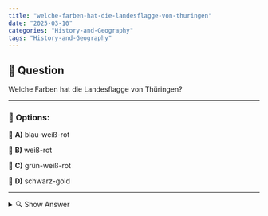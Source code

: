```yaml
---
title: "welche-farben-hat-die-landesflagge-von-thuringen"
date: "2025-03-10"
categories: "History-and-Geography"
tags: "History-and-Geography"
---
```


## 📌 **Question**

Welche Farben hat die Landesflagge von Thüringen?



---

### 📝 **Options:**

🔘 **A)** blau-weiß-rot

🔘 **B)** weiß-rot

🔘 **C)** grün-weiß-rot

🔘 **D)** schwarz-gold

---

<details>
  <summary>🔍 Show Answer</summary>

  <p>
💡  <b>Correct Answer:</b>  b
  </p>
  <p>
    📖<b>Explanation:</b>
    Thüringen ist ein zentrales Bundesland Deutschlands mit einer eigenen Landesflagge. Jede deutsche Landesflagge verwendet spezifische Farben, die die Geschichte und Identität des Bundeslandes widerspiegeln. Die Farben der Thüringer Flagge symbolisieren die kulturellen und historischen Werte der Region. Diese Frage testet das Wissen über die korrekten Farben der Thüringer Landesflagge aus den gegebenen Auswahlmöglichkeiten.
  </p>
</details>
